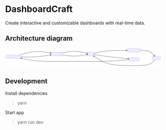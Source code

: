# DashboardCraft
Create interactive and customizable dashboards with real-time data.

## Architecture diagram

![alt text](/dynamic-dashboard.svg)

## Development

Install dependencies
> yarn

Start app
> yarn run dev